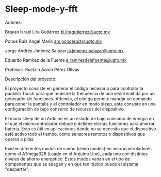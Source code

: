 # Sleep-mode-y-fft
Autores: 

Brayan Israel Lira Gutiérrez bi.liragutierrez@ugto.mx

Ponce Ruiz Angel Mario am.ponceruiz@ugto.mx

Jorge Andrés Jiménez Salazar ja.jimenez.salazar@ugto.mx

Eduardo Ramírez de la Fuente e.ramirezdelafuente@ugto.mx
 
Profesor: Huetzin Aaron Pérez Olivas

Descripción del proyecto:

El proyecto consiste en generar el código necesario para controlar la pantalla Touch para que muestre la frecuencia de una señal emitida por un generador de funciones. Además, el código permite mandar un comando para poner la pantalla y el controlador en modo sleep, este consiste en una configuración de bajo consumo de recursos del dispositivo. 

El modo sleep de un Arduino es un estado de bajo consumo de energía en el que el microcontrolador reduce o detiene ciertas funciones para ahorrar batería. Esto es útil en aplicaciones donde no se necesita que el dispositivo esté activo todo el tiempo, como sensores remotos o dispositivos que operan a pilas.

Existen diferentes modos de sueño (sleep modes) en microcontroladores como el ATmega328 (usado en el Arduino Uno), cada uno con distintos niveles de ahorro energético. Estos modos varían en el tipo de componentes que se apagan y en qué tan rápido puede el sistema "despertar".
